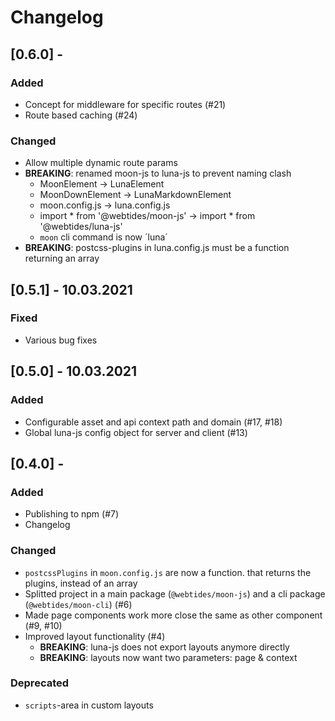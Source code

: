 # Changelog

## [0.6.0] -

### Added
 - Concept for middleware for specific routes (#21)
 - Route based caching (#24)

### Changed
 - Allow multiple dynamic route params
 - **BREAKING**: renamed moon-js to luna-js to prevent naming clash
    - MoonElement -> LunaElement
    - MoonDownElement -> LunaMarkdownElement
    - moon.config.js -> luna.config.js
    - import * from '@webtides/moon-js' -> import * from '@webtides/luna-js'
    - `moon` cli command is now ´luna´
 - **BREAKING**: postcss-plugins in luna.config.js must be a function returning an array

## [0.5.1] - 10.03.2021

### Fixed
 - Various bug fixes

## [0.5.0] - 10.03.2021

### Added
 - Configurable asset and api context path and domain (#17, #18)
 - Global luna-js config object for server and client (#13)

## [0.4.0] - 

### Added
 - Publishing to npm (#7)
 - Changelog
 
### Changed
 - `postcssPlugins` in `moon.config.js` are now a function. that returns the plugins, instead of an array
 - Splitted project in a main package (`@webtides/moon-js`) and a cli package (`@webtides/moon-cli`) (#6)
 - Made page components work more close the same as other component (#9, #10)
 - Improved layout functionality (#4)
   - **BREAKING**: luna-js does not export layouts anymore directly
   - **BREAKING**: layouts now want two parameters: page & context

### Deprecated
 - `scripts`-area in custom layouts
